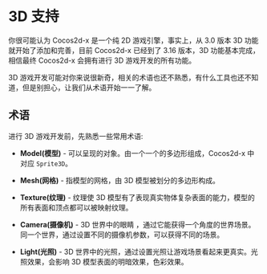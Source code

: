 # 3D 支持

你很可能认为 Cocos2d-x 是一个纯 2D 游戏引擎，事实上，从 3.0 版本 3D 功能就开始了添加和完善，目前 Cocos2d-x 已经到了 3.16 版本，3D 功能基本完成，相信最终 Cocos2d-x 会拥有进行 3D 游戏开发的所有功能。

3D 游戏开发可能对你来说很新奇，相关的术语也还不熟悉，有什么工具也还不知道，但是别担心，让我们从术语开始一一了解。

## 术语

进行 3D 游戏开发前，先熟悉一些常用术语:

* __Model(模型)__  - 可以呈现的对象。由一个一个的多边形组成，Cocos2d-x 中对应 `Sprite3D`。

* __Mesh(网格)__  - 指模型的网格，由 3D 模型被划分的多边形构成。

* __Texture(纹理)__  - 纹理使 3D 模型有了表现真实物体复杂表面的能力，模型的所有表面和顶点都可以被映射纹理。

* __Camera(摄像机)__ - 3D 世界中的眼睛 ，通过它能获得一个角度的世界场景。同一个世界，通过设置不同的摄像机参数，可以获得不同的场景。

* __Light(光照)__ - 3D 世界中的光照，通过设置光照让游戏场景看起来更真实。光照效果，会影响 3D 模型表面的明暗效果，色彩效果。


